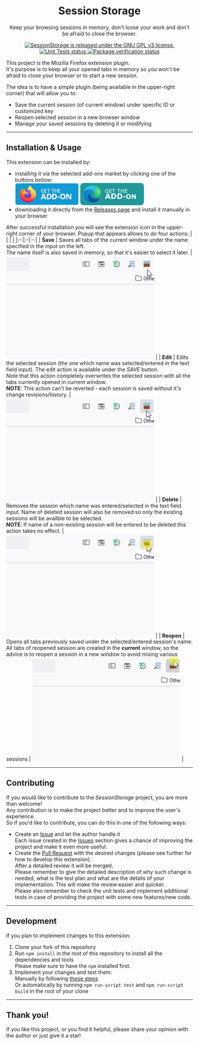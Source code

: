 <h1 align="center"> Session Storage </h1>
<p align="center">
    Keep your browsing sessions in memory, don't loose your work and don't be afraid to close the browser.
</p>
<p align="center">
    <a href="https://github.com/BartoszKlonowski/ExtendedVector/blob/main/LICENSE">
        <img src="https://img.shields.io/github/license/BartoszKlonowski/session-storage?style=plastic" alt="SessionStorage is released under the GNU GPL v3 license." />
    </a>
    <a href="https://github.com/BartoszKlonowski/session-storage/actions/workflows/SessionStorage-UT.yml">
        <img src="https://img.shields.io/github/actions/workflow/status/BartoszKlonowski/session-storage/SessionStorage-UT.yml?label=Tests&style=plastic" alt="Unit Tests status" />
    </a>
    <a href="https://github.com/BartoszKlonowski/session-storage/actions/workflows/SessionStorage-CI.yml">
        <img src="https://img.shields.io/github/actions/workflow/status/BartoszKlonowski/session-storage/SessionStorage-CI.yml?label=Extension%20verification&style=plastic" alt="Package verification status" />
    </a>
</p>

This project is the Mozilla Firefox extension plugin.
<br/>It's purpose is to keep all your opened tabs in memory so you won't be afraid to close your browser or to start a new session.

The idea is to have a simple plugin (being available in the upper-right corner) that will allow you to:
* Save the current session (of current window) under specific ID or customized key
* Reopen selected session in a new browser window
* Manage your saved sessions by deleting it or modifying

---
  
## Installation & Usage ##

This extension can be installed by:
* installing it via the selected add-ons market by clicking one of the buttons bellow:<br/><a href="https://addons.mozilla.org/pl/firefox/addon/session-storage/"><img src="./.github/resources/get-the-addon.png" alt="" /></a>
<a href="https://microsoftedge.microsoft.com/addons/detail/session-storage/idblfedhmcgolihmjjklghmnandofkbh"><img src="./.github/resources/get-the-addon-edge.png" alt="" /></a>
* downloading it directly from the [Releases page](https://github.com/BartoszKlonowski/session-storage/releases) and install it manually in your browser

After successful installation you will see the extension icon in the upper-right corner of your browser.
Popup that appears allows to do four actions:
| | | |
|:-:|:-|:-:|
| **Save** | Saves all tabs of the current window under the name specified in the input on the left.<br/>The name itself is also saved in memory, so that it's easier to select it later. | <img width="400" height="auto" src=".github/resources/Examples/SessionStorage-Example-Save.gif" alt="" /> |
| **Edit** | Edits the selected session (the one which name was selected/entered in the text field input). The edit action is available under the *SAVE* button.<br/>Note that this action completely overwrites the selected session with all the tabs currently opened in current window.<br/>**NOTE**: This action can't be reverted - each session is saved without it's change revisions/history. | <img width="400" height="auto" src=".github/resources/Examples/SessionStorage-Example-Edit.gif" alt="" /> |
| **Delete** | Removes the session which name was entered/selected in the text field input. Name of deleted session will also be removed so only the existing sessions will be availble to be selected.<br/>**NOTE**: If name of a non-existing session will be entered to be deleted this action takes no effect. | <img width="400" height="auto" src=".github/resources/Examples/SessionStorage-Example-Delete.gif" alt="" /> |
| **Reopen** | Opens all tabs previously saved under the selected/entered session's name.<br/>All tabs of reopened session are created in the **current** window, so the advice is to reopen a session in a new window to avoid mixing various sessions | <img width="400" height="auto" src=".github/resources/Examples/SessionStorage-Example-Reopen.gif" alt="" /> |

---


## Contributing ##

If you would like to contribute to the *SessionStorage* project, you are more than welcome!
<br/>Any contribution is to make the project better and to improve the user's experience.
<br/>So if you'd like to contribute, you can do this in one of the following ways:

* Create an [Issue](https://github.com/BartoszKlonowski/session-storage/issues/new) and let the author handle it
<br/>Each issue created in the [Issues](https://github.com/BartoszKlonowski/session-storage/issues) section gives a chance of improving the project and make it even more useful.
* Create the [Pull Request](https://github.com/BartoszKlonowski/session-storage/compare) with the desired changes (please see further for how to develop this extension).
<br/>After a detailed review it will be merged.
<br/>Please remember to give the detailed description of why such change is needed, what is the test plan and what are the details of your implementation. This will make the review easier and quicker.
<br/>Please also remember to check the unit tests and implement additional tests in case of providing the project with some new features/new code.

---

## Development ##

If you plan to implement changes to this extension:

1. Clone your fork of this repository
2. Run `npm install` in the root of this repository to install all the dependencies and tools<br/>Please make sure to have the `npm` installed first.
3. Implement your changes and test them:
<br/>Manually by following [these steps](https://extensionworkshop.com/documentation/develop/debugging/)
<br/>Or automatically by running `npm run-script test` and `npm run-script build` in the root of your clone

---

## Thank you! ##

If you like this project, or you find it helpful, please share your opinion with the author or just give it a star!
